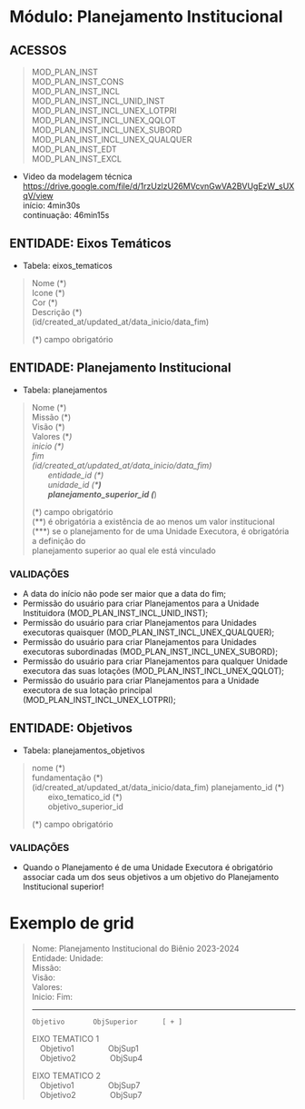# Módulo: Planejamento Institucional  

## ACESSOS  

> MOD_PLAN_INST  
> MOD_PLAN_INST_CONS  
> MOD_PLAN_INST_INCL  
> MOD_PLAN_INST_INCL_UNID_INST  
> MOD_PLAN_INST_INCL_UNEX_LOTPRI  
> MOD_PLAN_INST_INCL_UNEX_QQLOT  
> MOD_PLAN_INST_INCL_UNEX_SUBORD  
> MOD_PLAN_INST_INCL_UNEX_QUALQUER  
> MOD_PLAN_INST_EDT  
> MOD_PLAN_INST_EXCL  

- Video da modelagem técnica  
    <https://drive.google.com/file/d/1rzUzlzU26MVcvnGwVA2BVUgEzW_sUXqV/view>  
    início: 4min30s  
    continuação: 46min15s

## ENTIDADE: Eixos Temáticos

- Tabela: eixos_tematicos

> Nome (\*)  
> Icone (\*)  
> Cor (\*)  
> Descrição (\*)  
> (id/created_at/updated_at/data_inicio/data_fim)  
>  
> (*) campo obrigatório

## ENTIDADE: Planejamento Institucional

- Tabela: planejamentos

> Nome (\*)  
> Missão (\*)  
> Visão (\*)  
> Valores (\**)  
> inicio (\*)  
> fim  
> (id/created_at/updated_at/data_inicio/data_fim)  
> &ensp;&ensp;&ensp;&ensp;entidade_id (\*)  
> &ensp;&ensp;&ensp;&ensp;unidade_id (\***)  
> &ensp;&ensp;&ensp;&ensp;planejamento_superior_id (***)  
>  
> (\*) campo obrigatório  
> (\**) é obrigatória a existência de ao menos um valor institucional  
> (\***) se o planejamento for de uma Unidade Executora, é obrigatória a definição do  
> planejamento superior ao qual ele está vinculado  

### VALIDAÇÕES

- A data do início não pode ser maior que a data do fim;  
- Permissão do usuário para criar Planejamentos para a Unidade Instituidora (MOD_PLAN_INST_INCL_UNID_INST);  
- Permissão do usuário para criar Planejamentos para Unidades executoras quaisquer (MOD_PLAN_INST_INCL_UNEX_QUALQUER);  
- Permissão do usuário para criar Planejamentos para Unidades executoras subordinadas (MOD_PLAN_INST_INCL_UNEX_SUBORD);  
- Permissão do usuário para criar Planejamentos para qualquer Unidade executora das suas lotações (MOD_PLAN_INST_INCL_UNEX_QQLOT);  
- Permissão do usuário para criar Planejamentos para a Unidade executora de sua lotação principal (MOD_PLAN_INST_INCL_UNEX_LOTPRI);

## ENTIDADE: Objetivos

- Tabela: planejamentos_objetivos

> nome (\*)  
> fundamentação (\*)  
> (id/created_at/updated_at/data_inicio/data_fim)
> planejamento_id (\*)  
> &ensp;&ensp;&ensp;&ensp;eixo_tematico_id (\*)  
> &ensp;&ensp;&ensp;&ensp;objetivo_superior_id  
>
> (\*) campo obrigatório

### VALIDAÇÕES

- Quando o Planejamento é de uma Unidade Executora é obrigatório associar cada um dos seus objetivos a um objetivo do Planejamento Institucional superior!  

# Exemplo de grid

> Nome: Planejamento Institucional do Biênio 2023-2024  
> Entidade:           Unidade:  
> Missão:  
> Visão:  
> Valores:  
> Inicio:         Fim:  
>  
> -------------------------------------------  
>     Objetivo       ObjSuperior      [ + ]
> EIXO TEMATICO 1  
>&ensp;&ensp;Objetivo1      &ensp;&ensp;&ensp;&ensp;&ensp;&ensp;&ensp;&ensp;ObjSup1  
>&ensp;&ensp;Objetivo2      &ensp;&ensp;&ensp;&ensp;&ensp;&ensp;&ensp;&ensp;ObjSup4  
>  
> EIXO TEMATICO 2  
>&ensp;&ensp;Objetivo1      &ensp;&ensp;&ensp;&ensp;&ensp;&ensp;&ensp;&ensp;ObjSup7  
>&ensp;&ensp;Objetivo2      &ensp;&ensp;&ensp;&ensp;&ensp;&ensp;&ensp;&ensp;ObjSup7  
